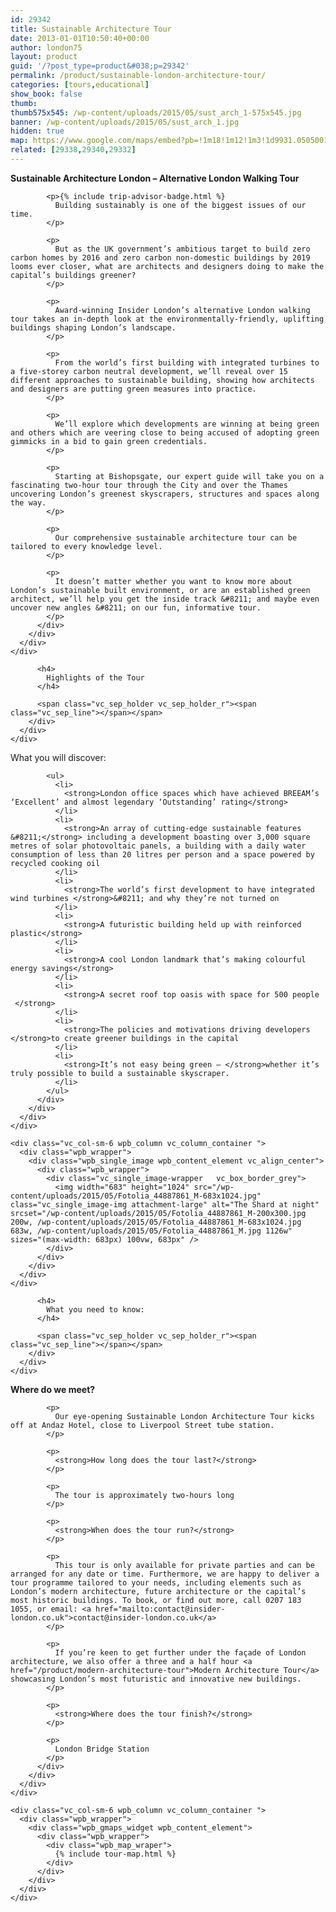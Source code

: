 ```yaml
---
id: 29342
title: Sustainable Architecture Tour
date: 2013-01-01T10:50:40+00:00
author: london75
layout: product
guid: '/?post_type=product&#038;p=29342'
permalink: /product/sustainable-london-architecture-tour/
categories: [tours,educational]
show_book: false
thumb:
thumb575x545: /wp-content/uploads/2015/05/sust_arch_1-575x545.jpg
banner: /wp-content/uploads/2015/05/sust_arch_1.jpg
hidden: true
map: https://www.google.com/maps/embed?pb=!1m18!1m12!1m3!1d9931.050500110114!2d-0.08465288890512945!3d51.51757078640498!2m3!1f0!2f0!3f0!3m2!1i1024!2i768!4f13.1!3m3!1m2!1s0x48761cb289478319%3A0x419c4e2d44fdcfbe!2sAndaz+Liverpool+Street+London!5e0!3m2!1sen!2s!4v1431589113623
related: [29338,29340,29332]
---
```

<section class="wpb\_row block vc\_row-fluid">

<div class="container">
  <div class="row">
    <div class="vc_col-sm-12 wpb_column vc_column_container ">
      <div class="wpb_wrapper">
        <div class="wpb_text_column wpb_content_element ">
          <div class="wpb_wrapper">
            <p>
              <strong>Sustainable Architecture London – Alternative London Walking Tour </strong>
            </p>

            <p>{% include trip-advisor-badge.html %}
              Building sustainably is one of the biggest issues of our time.
            </p>

            <p>
              But as the UK government’s ambitious target to build zero carbon homes by 2016 and zero carbon non-domestic buildings by 2019 looms ever closer, what are architects and designers doing to make the capital’s buildings greener?
            </p>

            <p>
              Award-winning Insider London’s alternative London walking tour takes an in-depth look at the environmentally-friendly, uplifting buildings shaping London’s landscape.
            </p>

            <p>
              From the world’s first building with integrated turbines to a five-storey carbon neutral development, we’ll reveal over 15 different approaches to sustainable building, showing how architects and designers are putting green measures into practice.
            </p>

            <p>
              We’ll explore which developments are winning at being green and others which are veering close to being accused of adopting green gimmicks in a bid to gain green credentials.
            </p>

            <p>
              Starting at Bishopsgate, our expert guide will take you on a fascinating two-hour tour through the City and over the Thames uncovering London’s greenest skyscrapers, structures and spaces along the way.
            </p>

            <p>
              Our comprehensive sustainable architecture tour can be tailored to every knowledge level.
            </p>

            <p>
              It doesn’t matter whether you want to know more about London’s sustainable built environment, or are an established green architect, we’ll help you get the inside track &#8211; and maybe even uncover new angles &#8211; on our fun, informative tour.
            </p>
          </div>
        </div>
      </div>
    </div>
  </div>
</div></section><section class="wpb\_row block vc\_row-fluid">

<div class="container">
  <div class="row">
    <div class="vc_col-sm-12 wpb_column vc_column_container ">
      <div class="wpb_wrapper">
        <div class="vc_separator wpb_content_element vc_separator_align_center vc_sep_width_100 vc_sep_pos_align_center vc_sep_color_grey">
          <span class="vc_sep_holder vc_sep_holder_l"><span class="vc_sep_line"></span></span>

          <h4>
            Highlights of the Tour
          </h4>

          <span class="vc_sep_holder vc_sep_holder_r"><span class="vc_sep_line"></span></span>
        </div>
      </div>
    </div>
  </div>
</div></section><section class="wpb\_row block vc\_row-fluid">

<div class="container">
  <div class="row">
    <div class="vc_col-sm-6 wpb_column vc_column_container ">
      <div class="wpb_wrapper">
        <div class="wpb_text_column wpb_content_element ">
          <div class="wpb_wrapper">
            <p>
              What you will discover:
            </p>

            <ul>
              <li>
                <strong>London office spaces which have achieved BREEAM’s ‘Excellent’ and almost legendary ‘Outstanding’ rating</strong>
              </li>
              <li>
                <strong>An array of cutting-edge sustainable features &#8211;</strong> including a development boasting over 3,000 square metres of solar photovoltaic panels, a building with a daily water consumption of less than 20 litres per person and a space powered by recycled cooking oil
              </li>
              <li>
                <strong>The world’s first development to have integrated wind turbines </strong>&#8211; and why they’re not turned on
              </li>
              <li>
                <strong>A futuristic building held up with reinforced plastic</strong>
              </li>
              <li>
                <strong>A cool London landmark that’s making colourful energy savings</strong>
              </li>
              <li>
                <strong>A secret roof top oasis with space for 500 people  </strong>
              </li>
              <li>
                <strong>The policies and motivations driving developers </strong>to create greener buildings in the capital
              </li>
              <li>
                <strong>It’s not easy being green – </strong>whether it’s truly possible to build a sustainable skyscraper.
              </li>
            </ul>
          </div>
        </div>
      </div>
    </div>

    <div class="vc_col-sm-6 wpb_column vc_column_container ">
      <div class="wpb_wrapper">
        <div class="wpb_single_image wpb_content_element vc_align_center">
          <div class="wpb_wrapper">
            <div class="vc_single_image-wrapper   vc_box_border_grey">
              <img width="683" height="1024" src="/wp-content/uploads/2015/05/Fotolia_44887861_M-683x1024.jpg" class="vc_single_image-img attachment-large" alt="The Shard at night" srcset="/wp-content/uploads/2015/05/Fotolia_44887861_M-200x300.jpg 200w, /wp-content/uploads/2015/05/Fotolia_44887861_M-683x1024.jpg 683w, /wp-content/uploads/2015/05/Fotolia_44887861_M.jpg 1126w" sizes="(max-width: 683px) 100vw, 683px" />
            </div>
          </div>
        </div>
      </div>
    </div>
  </div>
</div></section><section class="wpb\_row block vc\_row-fluid">

<div class="container">
  <div class="row">
    <div class="vc_col-sm-12 wpb_column vc_column_container ">
      <div class="wpb_wrapper">
        <div class="vc_separator wpb_content_element vc_separator_align_center vc_sep_width_100 vc_sep_pos_align_center vc_sep_color_grey">
          <span class="vc_sep_holder vc_sep_holder_l"><span class="vc_sep_line"></span></span>

          <h4>
            What you need to know:
          </h4>

          <span class="vc_sep_holder vc_sep_holder_r"><span class="vc_sep_line"></span></span>
        </div>
      </div>
    </div>
  </div>
</div></section><section class="wpb\_row block vc\_row-fluid">

<div class="container">
  <div class="row">
    <div class="vc_col-sm-6 wpb_column vc_column_container ">
      <div class="wpb_wrapper">
        <div class="wpb_text_column wpb_content_element ">
          <div class="wpb_wrapper">
            <p>
              <strong>Where do we meet?</strong>
            </p>

            <p>
              Our eye-opening Sustainable London Architecture Tour kicks off at Andaz Hotel, close to Liverpool Street tube station.
            </p>

            <p>
              <strong>How long does the tour last?</strong>
            </p>

            <p>
              The tour is approximately two-hours long
            </p>

            <p>
              <strong>When does the tour run?</strong>
            </p>

            <p>
              This tour is only available for private parties and can be arranged for any date or time. Furthermore, we are happy to deliver a tour programme tailored to your needs, including elements such as London’s modern architecture, future architecture or the capital’s most historic buildings. To book, or find out more, call 0207 183 1055, or email: <a href="mailto:contact@insider-london.co.uk">contact@insider-london.co.uk</a>
            </p>

            <p>
              If you’re keen to get further under the façade of London architecture, we also offer a three and a half hour <a href="/product/modern-architecture-tour">Modern Architecture Tour</a> showcasing London’s most futuristic and innovative new buildings.
            </p>

            <p>
              <strong>Where does the tour finish?</strong>
            </p>

            <p>
              London Bridge Station
            </p>
          </div>
        </div>
      </div>
    </div>

    <div class="vc_col-sm-6 wpb_column vc_column_container ">
      <div class="wpb_wrapper">
        <div class="wpb_gmaps_widget wpb_content_element">
          <div class="wpb_wrapper">
            <div class="wpb_map_wraper">
              {% include tour-map.html %}
            </div>
          </div>
        </div>
      </div>
    </div>
  </div>
</div></section>
